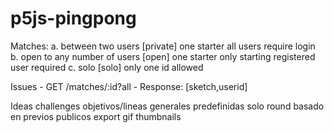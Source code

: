 # p5js-pingpong
Matches:
    a. between two users [private]
        one starter
        all users require login
    b. open to any number of users [open]
        one starter
        only starting registered user required
    c. solo [solo]
        only one id allowed

Issues
    - GET /matches/:id?all
    - Response: [sketch,userid]

Ideas
    challenges
    objetivos/lineas generales predefinidas
    solo round
        basado en previos publicos
    export gif
    thumbnails
